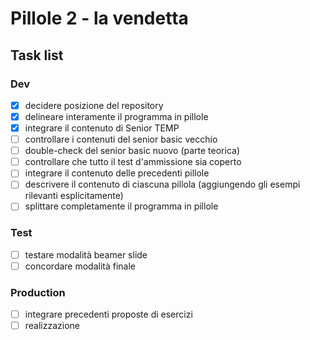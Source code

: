 # Pillole 2 - la vendetta

## Task list

### Dev

- [x] decidere posizione del repository
- [x] delineare interamente il programma in pillole
- [x] integrare il contenuto di Senior TEMP
- [ ] controllare i contenuti del senior basic vecchio
- [ ] double-check del senior basic nuovo (parte teorica)
- [ ] controllare che tutto il test d'ammissione sia coperto
- [ ] integrare il contenuto delle precedenti pillole
- [ ] descrivere il contenuto di ciascuna pillola (aggiungendo gli esempi rilevanti esplicitamente)
- [ ] splittare completamente il programma in pillole

### Test

- [ ] testare modalità beamer slide
- [ ] concordare modalità finale

### Production

- [ ] integrare precedenti proposte di esercizi
- [ ] realizzazione
